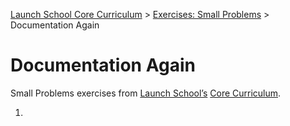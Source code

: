 [Launch School Core Curriculum][readme] >
[Exercises: Small Problems][small-problems] >
Documentation Again

# Documentation Again

Small Problems exercises from [Launch School’s](https://launchschool.com) [Core Curriculum](https://launchschool.com/courses).

1.

[readme]: /README.md
[small-problems]: small-problems-contents.md
[core-curriculum]: https://launchschool.com/courses
[launch-school]: https://launchschool.com
